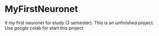 # MyFirstNeuronet
It my first neuronet for study (3 semester).
This is an unfinished project.
Use google colab for start this project
